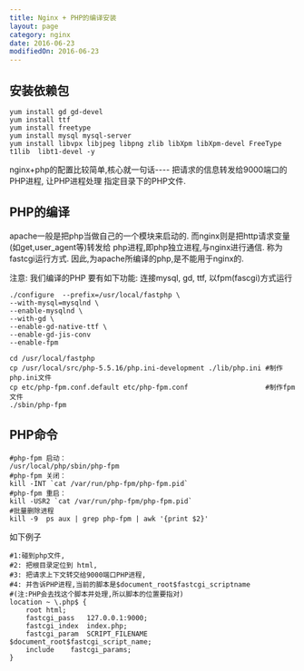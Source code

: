 ```yaml
---
title: Nginx + PHP的编译安装
layout: page
category: nginx
date: 2016-06-23
modifiedOn: 2016-06-23
---
```


## 安装依赖包

```shell
yum install gd gd-devel
yum install ttf
yum install freetype
yum install mysql mysql-server
yum install libvpx libjpeg libpng zlib libXpm libXpm-devel FreeType t1lib  libt1-devel -y
```
  
nginx+php的配置比较简单,核心就一句话----
把请求的信息转发给9000端口的PHP进程,
让PHP进程处理 指定目录下的PHP文件.




## PHP的编译

apache一般是把php当做自己的一个模块来启动的.
而nginx则是把http请求变量(如get,user_agent等)转发给 php进程,即php独立进程,与nginx进行通信. 称为 fastcgi运行方式.
因此,为apache所编译的php,是不能用于nginx的.  
  
注意: 我们编译的PHP 要有如下功能:
连接mysql, gd, ttf, 以fpm(fascgi)方式运行  

```shell
./configure  --prefix=/usr/local/fastphp \
--with-mysql=mysqlnd \
--enable-mysqlnd \
--with-gd \
--enable-gd-native-ttf \
--enable-gd-jis-conv
--enable-fpm

cd /usr/local/fastphp
cp /usr/local/src/php-5.5.16/php.ini-development ./lib/php.ini #制作php.ini文件
cp etc/php-fpm.conf.default etc/php-fpm.conf                   #制作fpm文件
./sbin/php-fpm
```

## PHP命令

```shell
#php-fpm 启动：
/usr/local/php/sbin/php-fpm
#php-fpm 关闭：
kill -INT `cat /var/run/php-fpm/php-fpm.pid`
#php-fpm 重启：
kill -USR2 `cat /var/run/php-fpm/php-fpm.pid`
#批量删除进程
kill -9  ps aux | grep php-fpm | awk '{print $2}'
```

如下例子

```shell
#1:碰到php文件,
#2: 把根目录定位到 html,
#3: 把请求上下文转交给9000端口PHP进程,
#4: 并告诉PHP进程,当前的脚本是$document_root$fastcgi_scriptname
#(注:PHP会去找这个脚本并处理,所以脚本的位置要指对)
location ~ \.php$ {
    root html;
    fastcgi_pass   127.0.0.1:9000;
    fastcgi_index  index.php;
    fastcgi_param  SCRIPT_FILENAME  $document_root$fastcgi_script_name;
    include    fastcgi_params;
}
```








